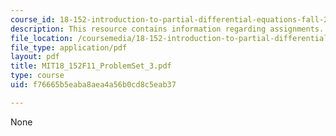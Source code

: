 ```yaml
---
course_id: 18-152-introduction-to-partial-differential-equations-fall-2011
description: This resource contains information regarding assignments.
file_location: /coursemedia/18-152-introduction-to-partial-differential-equations-fall-2011/f76665b5eaba8aea4a56b0cd8c5eab37_MIT18_152F11_ProblemSet_3.pdf
file_type: application/pdf
layout: pdf
title: MIT18_152F11_ProblemSet_3.pdf
type: course
uid: f76665b5eaba8aea4a56b0cd8c5eab37

---
```

None